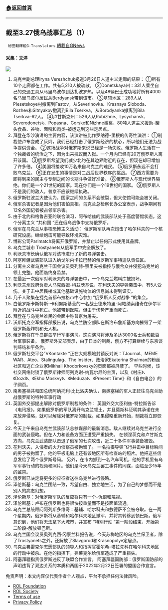 ###  [:house:返回首頁](https://github.com/ourhimalayas/txt)
---


## 截至3.27俄乌战事汇总（1）
` 秘密翻譯組G-Translators` [轉載自GNews](https://gnews.org/zh-hans/2238585/)

#### 采集：文洋
![](https://assets.gnews.org/wp-content/uploads/2022/03/874e2103-501b-4458-b2f3-815dcc1b2c95.jpg)
1. 乌克兰副总理Iryna Vereshchuk报道3月26日人道主义走廊的结果：
①所有10个走廊都在工作。共有5,210人被疏散。
②Donetskaya州：331人乘坐自己的交通工具从马里乌波尔到达扎波罗热，以及48辆巴士成功地将所有4000名马里乌波尔居民从Berdyansk带到该市。
③基辅地区：289人从Plesetskoye村撤离到Fastov，从Severinovka、Krasnaya Sloboda、Rozhev和Sitnyakov撤离到Bila Tserkva，从Borodyanka撤离到Bila Tserkva–62人。
④卢甘斯克州：526人从Rubizhne、Lysychansk、Severodonetsk、Popasna、Gorske和Nizhne撤离，80吨人道主义援助–罐头食品、谷物、面粉和肉类–被运送到这些定居点。
2. 拜登在华沙演讲的主要内容，该演讲被比作罗纳德-里根的传奇性演讲：
①制裁使卢布变成了灰烬，我们已经打击了俄罗斯经济的核心，所以他们无法为战争提供资金。
②这场战争对俄罗斯来说已经是一场失败。俄罗斯人生活在一个独裁者的统治之下，因为出来抗议而入狱。一个月内已经有20万俄罗斯人离开该国。
③俄罗斯希望我们减少北约在其边界附近的存在，但现在却已增加了许多倍。
④美国将接收10万名来自乌克兰的难民。
⑤俄罗斯永远不会打败乌克兰。
⑥正在发生的事情是对二战后世界秩序的挑战。
⑦西方需要为即将到来的民主与专制之间的长期斗争做好准备。
⑧俄罗斯人与现代世界隔绝。你们是一个21世纪的国家。现在你们是一个19世纪的国家。
⑨俄罗斯人不是我们的敌人。普京不应该继续执政。
3. 俄罗斯驻波兰大使认为，国家之间的关系不会破裂，但大使馆可能会被关闭。
4. 俄军杀害记者是因为他们害怕真相。乌克兰总检察长办公室表示，战争期间有12名外国记者被占领军杀害。
5. 由于北约和格鲁吉亚的联合演习，阿布哈兹的武装部队处于高度警惕状态。这个分离主义 “共和国 “还在俄乌战争中支持俄罗斯。
6. 俄军在乌克兰从事核恐怖主义活动：
俄罗斯军队再次炮击了哈尔科夫的一个核研究设施。继续炮击可能导致环境灾难。
7. 博彩公司Parimatch将离开俄罗斯，并禁止以任何形式使用其品牌。
8. 乌克兰城市 Trostyanets从俄军手中完全解放了。
9. 利沃夫市长确认俄军对该市进行了新的导弹袭击。
10. 阿塞拜疆武装部队进入纳戈尔内卡拉巴赫的俄罗斯军事特遣队责任区。
11. 分离主义者乌克兰千国会议员奥列赫-察里夫被指控与俄合众并侵犯乌克兰的领土完整。他面临终身监禁。
12. 在最近一次俄军对利沃夫的导弹袭击中，一个乌克兰燃料库被损坏。
13. 利沃夫州政府负责人马克西姆-科兹茨基说，在利沃夫的导弹袭击中，有5人受伤。关于击中居民楼或其他基础设施物体的信息尚未得到证实。
14. 几千人聚集在捷克首都布拉格市中心参加 “俄罗斯人反对战争 “的集会。
15. 白俄罗斯卡斯特斯-卡利努斯基营的一名战士德米特里-阿帕纳索维奇在伊尔平附近的战斗中死亡。他被带到医院，但由于伤势严重而死亡。
16. 拜登在与乌克兰难民的会面中称普京为屠夫。
17. 沃斯托克空军指挥部报告说，乌克兰防空部队在斯洛布詹斯基方向摧毁了一架俄罗斯轰炸机和无人机。
18. 俄罗斯将在千岛群岛举行军事演习。这次演习将涉及多达3000名士兵和数百台军事装备。
俄罗斯外交部表示，由于日本的制裁，俄方不打算继续与东京谈判缔结和平条约。
19. 俄罗斯社交平台”VKontakte “正在大规模地封锁反对派：TJournal、MEME WAR、Ateo、Stalingulag、The Insider、政治家Ekaterina Shulman的粉丝社区和逃亡企业家Mikhail Khodorkovsky的页面都被屏蔽了。
早些时候，该社交网络封锁了俄罗斯律师阿列克谢-纳瓦尔尼的主页，以及《村庄》、《Dozd》、《Ekho Moskvy》、《Meduza》、《Present Time》和《自由电台》的子网页。
20. 南奥塞梯共和国总统阿纳托利·比比洛夫确认，南奥塞梯的军人正赶往乌克兰助战俄罗斯的特种军事行动
21. 英国外交部提出解除对俄罗斯制裁的条件：
英国外交大臣利兹-特拉斯告诉《电讯报》，如果俄罗斯的军队离开乌克兰领土，并且莫斯科证明其承诺在未来放弃侵略，就可以解除对俄罗斯的制裁。如果侵略重新开始，制裁将立即恢复。
22. 今天上午来自乌克兰武装部队总参谋部的最新消息。敌人继续对乌克兰进行全面的武装侵略。但在人力和设备方面正遭受严重损失。
在顿涅茨克和卢甘斯克方向，乌克兰武装部队击退了俄军的七次攻击，近二十多件军事装备被毁。
23. 在利沃夫，入侵者的火力侦察员被拘留了。
一名拍摄导弹飞行并击中目标瞬间的男子被拘留了。他的平板电脑上还有该地区所有检查站的照片。他把这些信息发给了两个俄罗斯号码。
另外，在市内抓到一名汽车司机，他的手机里有乌军军事行动的视频和照片。他们是今天乌克兰罢工事件的同谋，面临至少15年的监禁。
24. 俄罗斯已决定将更多的应征者送往乌克兰进行侵略。
25. 泽伦斯基：乌克兰团结一致，希望自由、独立地生活，为了自己的梦想而不是别人的病态幻想。
26. 泽伦斯基：对俄罗斯军队的反应将只有一个–仇恨和蔑视。
27. 泽伦斯基：卢布在俄罗斯也将很快按重量而不是按面值流通。
28. 乌克兰总统顾问阿列斯多维奇：基辅、哈尔科夫和敖德萨不会被夺取。在一两个星期内，俄罗斯将从基辅和哈尔科夫地区撤军，并将其转移到顿巴斯。俄军意识到，他们将无法拿下大城市，并宣布 “特别行动 “第一阶段结束，开始第二阶段-解放顿巴斯。
29. 乌克兰国会议员奥列克西·冈察兰科报告说，今天苏梅地区的乌克兰保卫者，除了Trostyanets之外，还解放了Slavgorod和Krasnopolye定居点。
30. 乌克兰弗雷克尔志愿部队的领导人和指挥官霍尔希-塔拉先科在哈尔科夫地区的行动中被杀。在他的指挥下，弗莱克尔给俄军造成了严重损失。
31. 阿塞拜疆指责俄罗斯违反了联盟合作宣言。
阿塞拜疆国防部：俄罗斯国防部的声明违背了双边关系的本质和两国于2022年2月22日签署的盟国合作宣言。


 

免责声明：本文内容仅代表作者个人观点，平台不承担任何法律风险。

- [ROL Foundation](https://rolfoundation.org/)
- [ROL Society](https://rolsociety.org/)
- [Terms of use](https://gnews.org/terms-of-use-3/)
- [Privacy Policy](https://gnews.org/privacy-policy/)
